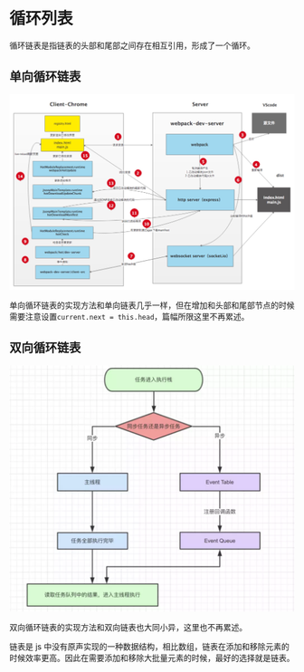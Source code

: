 # 循环列表

循环链表是指链表的头部和尾部之间存在相互引用，形成了一个循环。

## 单向循环链表

![](../../../.gitbook/assets/image%20%2868%29.png)

单向循环链表的实现方法和单向链表几乎一样，但在增加和头部和尾部节点的时候需要注意设置`current.next = this.head`，篇幅所限这里不再累述。

## 双向循环链表

![](../../../.gitbook/assets/image%20%2871%29.png)

双向循环链表的实现方法和双向链表也大同小异，这里也不再累述。

链表是 js 中没有原声实现的一种数据结构，相比数组，链表在添加和移除元素的时候效率更高。因此在需要添加和移除大批量元素的时候，最好的选择就是链表。

